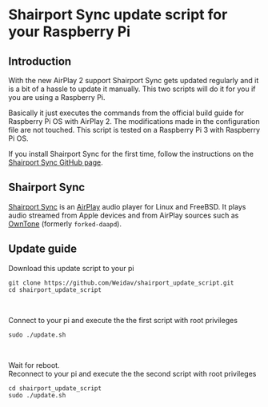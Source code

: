 # Shairport Sync update script for your Raspberry Pi

## Introduction
With the new AirPlay 2 support Shairport Sync gets updated regularly and it is a bit of a hassle to update it manually. This two scripts will do it for you if you are using a Raspberry Pi.

Basically it just executes the commands from the official build guide for Raspberry Pi OS with AirPlay 2. The modifications made in the configuration file are not touched. This script is tested on a Raspberry Pi 3 with Raspberry Pi OS.

If you install Shairport Sync for the first time, follow the instructions on the [Shairport Sync GitHub page](https://github.com/mikebrady/shairport-sync/blob/master/BUILD.md).

## Shairport Sync
[Shairport Sync](https://github.com/mikebrady/shairport-sync) is an [AirPlay](https://www.pocket-lint.com/speakers/news/apple/144646-apple-airplay-2-vs-airplay-what-s-the-difference) audio player for Linux and FreeBSD. It plays audio streamed from Apple devices and from AirPlay sources such as [OwnTone](https://github.com/owntone/owntone-server) (formerly `forked-daapd`).

## Update guide

Download this update script to your pi
```
git clone https://github.com/Weidav/shairport_update_script.git
cd shairport_update_script
```

<br>

Connect to your pi and execute the the first script with root privileges
```
sudo ./update.sh
```
<br>

Wait for reboot. <br>
Reconnect to your pi and execute the the second script with root privileges
```
cd shairport_update_script
sudo ./update.sh
```